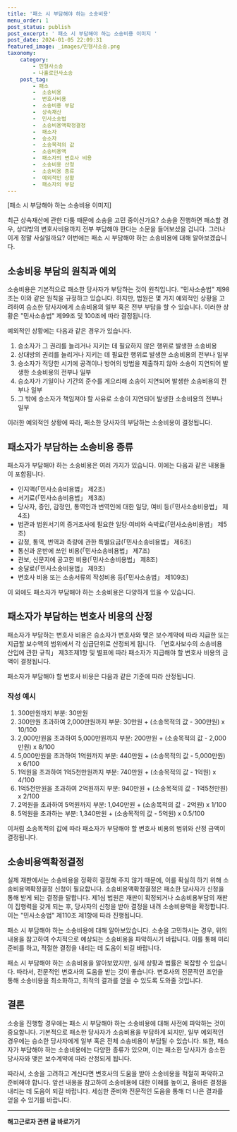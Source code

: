 ```yaml
---
title: '패소 시 부담해야 하는 소송비용'
menu_order: 1
post_status: publish
post_excerpt: ' 패소 시 부담해야 하는 소송비용 이미지 '
post_date: 2024-01-05 22:09:31
featured_image: _images/민형사소송.png
taxonomy:
    category:
        - 민형사소송
        - 나홀로민사소송
    post_tag:
        - 패소
        -  소송비용
        -  변호사비용
        -  소송비용 부담
        -  상속재산
        -  민사소송법
        -  소송비용액확정결정
        -  패소자
        -  승소자
        -  소송목적의 값
        -  소송비용액
        -  패소자의 변호사 비용
        -  소송비용 산정
        -  소송비용 종류
        -  예외적인 상황
        -  패소자의 부담
---
```



[패소 시 부담해야 하는 소송비용 이미지]

최근 상속재산에 관한 다툼 때문에 소송을 고민 중이신가요? 소송을 진행하면 패소할 경우, 상대방의 변호사비용까지 전부 부담해야 한다는 소문을 들어보셨을 겁니다. 그러나 이게 정말 사실일까요? 이번에는 패소 시 부담해야 하는 소송비용에 대해 알아보겠습니다.

## 소송비용 부담의 원칙과 예외

소송비용은 기본적으로 패소한 당사자가 부담하는 것이 원칙입니다. "민사소송법" 제98조는 이와 같은 원칙을 규정하고 있습니다. 하지만, 법원은 몇 가지 예외적인 상황을 고려하여 승소한 당사자에게 소송비용의 일부 혹은 전부 부담을 할 수 있습니다. 이러한 상황은 "민사소송법" 제99조 및 100조에 따라 결정됩니다.

예외적인 상황에는 다음과 같은 경우가 있습니다.

1. 승소자가 그 권리를 늘리거나 지키는 데 필요하지 않은 행위로 발생한 소송비용
2. 상대방의 권리를 늘리거나 지키는 데 필요한 행위로 발생한 소송비용의 전부나 일부
3. 승소자가 적당한 시기에 공격이나 방어의 방법을 제출하지 않아 소송이 지연되어 발생한 소송비용의 전부나 일부
4. 승소자가 기일이나 기간의 준수를 게으리해 소송이 지연되어 발생한 소송비용의 전부나 일부
5. 그 밖에 승소자가 책임져야 할 사유로 소송이 지연되어 발생한 소송비용의 전부나 일부

이러한 예외적인 상황에 따라, 패소한 당사자의 부담하는 소송비용이 결정됩니다.

## 패소자가 부담하는 소송비용 종류

패소자가 부담해야 하는 소송비용은 여러 가지가 있습니다. 이에는 다음과 같은 내용들이 포함됩니다.

- 인지액(「민사소송비용법」 제2조)
- 서기료(「민사소송비용법」 제3조)
- 당사자, 증인, 감정인, 통역인과 번역인에 대한 일당, 여비 등(「민사소송비용법」 제4조)
- 법관과 법원서기의 증거조사에 필요한 일당·여비와 숙박료(「민사소송비용법」 제5조)
- 감정, 통역, 번역과 측량에 관한 특별요금(「민사소송비용법」 제6조)
- 통신과 운반에 쓰인 비용(「민사소송비용법」 제7조)
- 관보, 신문지에 공고한 비용(「민사소송비용법」 제8조)
- 송달료(「민사소송비용법」 제9조)
- 변호사 비용 또는 소송서류의 작성비용 등(「민사소송법」 제109조)

이 외에도 패소자가 부담해야 하는 소송비용은 다양하게 있을 수 있습니다.

## 패소자가 부담하는 변호사 비용의 산정

패소자가 부담하는 변호사 비용은 승소자가 변호사와 맺은 보수계약에 따라 지급한 또는 지급할 보수액의 범위에서 각 심급단위로 산정되게 됩니다. 「변호사보수의 소송비용 산입에 관한 규칙」 제3조제1항 및 별표에 따라 패소자가 지급해야 할 변호사 비용의 금액이 결정됩니다.

패소자가 부담해야 할 변호사 비용은 다음과 같은 기준에 따라 산정됩니다.

### 작성 예시
1. 300만원까지 부분: 30만원
2. 300만원 초과하여 2,000만원까지 부분: 30만원 + (소송목적의 값 - 300만원) x 10/100
3. 2,000만원을 초과하여 5,000만원까지 부분: 200만원 + (소송목적의 값 - 2,000만원) x 8/100
4. 5,000만원을 초과하여 1억원까지 부분: 440만원 + (소송목적의 값 - 5,000만원) x 6/100
5. 1억원을 초과하여 1억5천만원까지 부분: 740만원 + (소송목적의 값 - 1억원) x 4/100
6. 1억5천만원을 초과하여 2억원까지 부분: 940만원 + (소송목적의 값 - 1억5천만원) x 2/100
7. 2억원을 초과하여 5억원까지 부분: 1,040만원 + (소송목적의 값 - 2억원) x 1/100
8. 5억원을 초과하는 부분: 1,340만원 + (소송목적의 값 - 5억원) x 0.5/100

이처럼 소송목적의 값에 따라 패소자가 부담해야 할 변호사 비용의 범위와 산정 금액이 결정됩니다.

## 소송비용액확정결정

실제 재판에서는 소송비용을 정확히 결정해 주지 않기 때문에, 이를 확실히 하기 위해 소송비용액확정결정 신청이 필요합니다. 소송비용액확정결정은 패소한 당사자가 신청을 통해 받게 되는 결정을 말합니다. 제1심 법원은 재판이 확정되거나 소송비용부담의 재판이 집행력을 갖게 되는 후, 당사자의 신청을 받아 결정을 내려 소송비용액을 확정합니다. 이는 "민사소송법" 제110조 제1항에 따라 진행됩니다.

패소 시 부담해야 하는 소송비용에 대해 알아보았습니다. 소송을 고민하시는 경우, 위의 내용을 참고하여 수치적으로 예상되는 소송비용을 파악하시기 바랍니다. 이를 통해 미리 준비를 하고, 적절한 결정을 내리는 데 도움이 되길 바랍니다.

패소 시 부담해야 하는 소송비용을 알아보았지만, 실제 상황과 법률은 복잡할 수 있습니다. 따라서, 전문적인 변호사의 도움을 받는 것이 좋습니다. 변호사의 전문적인 조언을 통해 소송비용을 최소화하고, 최적의 결과를 얻을 수 있도록 도와줄 것입니다.

## 결론

소송을 진행할 경우에는 패소 시 부담해야 하는 소송비용에 대해 사전에 파악하는 것이 중요합니다. 기본적으로 패소한 당사자가 소송비용을 부담하게 되지만, 일부 예외적인 경우에는 승소한 당사자에게 일부 혹은 전체 소송비용이 부담될 수 있습니다. 또한, 패소자가 부담해야 하는 소송비용에는 다양한 종류가 있으며, 이는 패소한 당사자가 승소한 당사자와 맺은 보수계약에 따라 산정되게 됩니다.

따라서, 소송을 고려하고 계신다면 변호사의 도움을 받아 소송비용을 적절히 파악하고 준비해야 합니다. 앞선 내용을 참고하여 소송비용에 대한 이해를 높이고, 올바른 결정을 내리는 데 도움이 되길 바랍니다. 세심한 준비와 전문적인 도움을 통해 더 나은 결과를 얻을 수 있기를 바랍니다.
<!-- wp:separator -->
<hr class="wp-block-separator has-alpha-channel-opacity"/>
<!-- /wp:separator -->

<!-- wp:group {"backgroundColor":"base","layout":{"type":"constrained"}} -->
<div class="wp-block-group has-base-background-color has-background"><!-- wp:paragraph {"align":"center","fontSize":"medium"} -->
<p class="has-text-align-center has-large-font-size"><strong>해고근로자 관련 글 바로가기</strong></p>
<!-- /wp:paragraph -->


<!-- wp:latest-posts
{"categories":[{"id":12660,"count":19,"description":"","link":"https://uknowlaw.com/category/%ed%95%b4%ea%b3%a0%ea%b7%bc%eb%a1%9c%ec%9e%90/","name":"해고근로자","slug":"해고근로자","taxonomy":"category","parent":0,"meta":[],"_links":{"self":[{"href":"https://uknowlaw.com/wp-json/wp/v2/categories/12660"}],"collection":[{"href":"https://uknowlaw.com/wp-json/wp/v2/categories"}],"about":[{"href":"https://uknowlaw.com/wp-json/wp/v2/taxonomies/category"}],"wp:post_type":[{"href":"https://uknowlaw.com/wp-json/wp/v2/posts?categories=12660"}],"curies":[{"name":"wp","href":"https://api.w.org/{rel}","templated":true}]}}],"postsToShow":100,"excerptLength":28,"postLayout":"grid","columns":2,"featuredImageAlign":"left","featuredImageSizeSlug":"large","fontSize":"small"} /--></div>
<!-- /wp:group -->